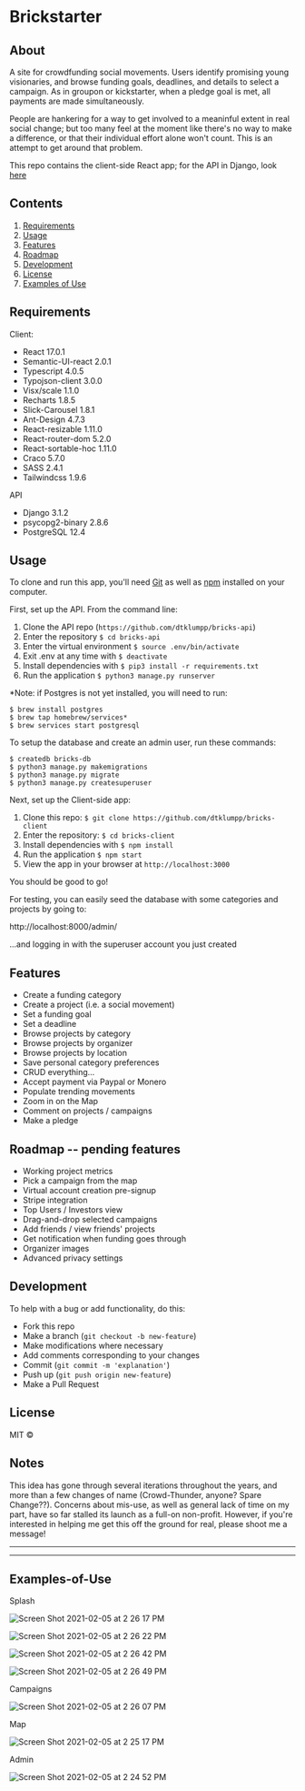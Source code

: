 # Brickstarter

## About

A site for crowdfunding social movements.  Users identify promising young visionaries, and browse funding goals, deadlines, and details to select a campaign.  As in groupon or kickstarter, when a pledge goal is met, all payments are made simultaneously.

People are hankering for a way to get involved to a meaninful extent in real social change; but too many feel at the moment like there's no way to make a difference, or that their individual effort alone won't count.  This is an attempt to get around that problem.

This repo contains the client-side React app; for the API in Django, look [here](https://github.com/dtklumpp/bricks-api)

## Contents

  1. [Requirements](#Requirements)
  1. [Usage](#Usage)
  1. [Features](#Features)
  1. [Roadmap](#Roadmap)
  1. [Development](#Development)
  1. [License](#License)
  1. [Examples of Use](#Examples-of-Use)


## Requirements

Client:
- React 17.0.1
- Semantic-UI-react 2.0.1
- Typescript 4.0.5
- Typojson-client 3.0.0
- Visx/scale 1.1.0
- Recharts 1.8.5
- Slick-Carousel 1.8.1
- Ant-Design 4.7.3
- React-resizable 1.11.0
- React-router-dom 5.2.0
- React-sortable-hoc 1.11.0
- Craco 5.7.0
- SASS 2.4.1
- Tailwindcss 1.9.6

API
- Django 3.1.2
- psycopg2-binary 2.8.6
- PostgreSQL 12.4

## Usage

To clone and run this app, you'll need [Git](https://git-scm.com) as well as [npm](http://npmjs.com) installed on your computer.

First, set up the API.  From the command line:

1. Clone the API repo (`https://github.com/dtklumpp/bricks-api`)
1. Enter the repository `$ cd bricks-api`
1. Enter the virtual environment `$ source .env/bin/activate`
1. Exit .env at any time with `$ deactivate`
1. Install dependencies with `$ pip3 install -r requirements.txt`
1. Run the application `$ python3 manage.py runserver`

*Note: if Postgres is not yet installed, you will need to run:

```
$ brew install postgres
$ brew tap homebrew/services*
$ brew services start postgresql
```

To setup the database and create an admin user, run these commands:

```
$ createdb bricks-db
$ python3 manage.py makemigrations
$ python3 manage.py migrate
$ python3 manage.py createsuperuser
```

Next, set up the Client-side app:

1. Clone this repo: `$ git clone https://github.com/dtklumpp/bricks-client`
1. Enter the repository: `$ cd bricks-client`
1. Install dependencies with `$ npm install`
1. Run the application `$ npm start`
1. View the app in your browser at `http://localhost:3000`

You should be good to go!

For testing, you can easily seed the database with some categories and projects by going to:

http://localhost:8000/admin/

...and logging in with the superuser account you just created

## Features
    
- Create a funding category
- Create a project (i.e. a social movement)
- Set a funding goal
- Set a deadline
- Browse projects by category
- Browse projects by organizer
- Browse projects by location
- Save personal category preferences
- CRUD everything...
- Accept payment via Paypal or Monero
- Populate trending movements
- Zoom in on the Map
- Comment on projects / campaigns
- Make a pledge


## Roadmap -- pending features

- Working project metrics
- Pick a campaign from the map
- Virtual account creation pre-signup
- Stripe integration
- Top Users / Investors view
- Drag-and-drop selected campaigns
- Add friends / view friends' projects
- Get notification when funding goes through
- Organizer images
- Advanced privacy settings

## Development

To help with a bug or add functionality, do this:

- Fork this repo
- Make a branch (`git checkout -b new-feature`)
- Make modifications where necessary
- Add comments corresponding to your changes
- Commit (`git commit -m 'explanation'`)
- Push up (`git push origin new-feature`)
- Make a Pull Request 

## License

MIT ©

## Notes
This idea has gone through several iterations throughout the years, and more than a few changes of name (Crowd-Thunder, anyone?  Spare Change??).  Concerns about mis-use, as well as general lack of time on my part, have so far stalled its launch as a full-on non-profit.  However, if you're interested in helping me get this off the ground for real, please shoot me a message!

---
---

## Examples-of-Use

Splash

![Screen Shot 2021-02-05 at 2 26 17 PM](https://user-images.githubusercontent.com/65556316/107082864-cd437a80-67c2-11eb-9d9a-5541ef75d81f.png)

![Screen Shot 2021-02-05 at 2 26 22 PM](https://user-images.githubusercontent.com/65556316/107082873-d0d70180-67c2-11eb-9f24-f68daac98282.png)

![Screen Shot 2021-02-05 at 2 26 42 PM](https://user-images.githubusercontent.com/65556316/107082878-d3395b80-67c2-11eb-92e9-e83f7e693fd6.png)

![Screen Shot 2021-02-05 at 2 26 49 PM](https://user-images.githubusercontent.com/65556316/107082896-d7657900-67c2-11eb-854f-7a2e461b83de.png)



Campaigns

![Screen Shot 2021-02-05 at 2 26 07 PM](https://user-images.githubusercontent.com/65556316/107082912-daf90000-67c2-11eb-9f41-3e864532d4ce.png)


Map

![Screen Shot 2021-02-05 at 2 25 17 PM](https://user-images.githubusercontent.com/65556316/107082980-f2d08400-67c2-11eb-8889-8d1ad5579e3a.png)


Admin

![Screen Shot 2021-02-05 at 2 24 52 PM](https://user-images.githubusercontent.com/65556316/107082985-f532de00-67c2-11eb-8dff-558706de48e1.png)


